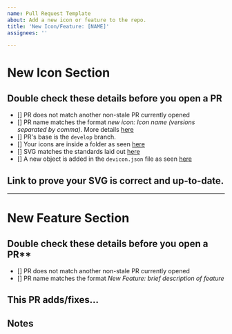 ```yaml
---
name: Pull Request Template
about: Add a new icon or feature to the repo.
title: 'New Icon/Feature: [NAME]'
assignees: ''

---
```

# New Icon Section

<!-- If you are adding a new icon, follow the steps listed here, and delete the **New Feature** section below. -->

## Double check these details before you open a PR

<!-- Tick the checkboxes to ensure you've done everything correctly -->
- [] PR does not match another non-stale PR currently opened
- [] PR name matches the format *new icon: <i>Icon name</i> (<i>versions separated by comma</i>)*. More details [here](https://github.com/devicons/devicon/blob/develop/CONTRIBUTING.md#overview)
- [] PR's base is the `develop` branch.
- [] Your icons are inside a folder as seen [here](https://github.com/devicons/devicon/blob/develop/CONTRIBUTING.md#organizational-guidelines)
- [] SVG matches the standards laid out [here](https://github.com/devicons/devicon/blob/develop/CONTRIBUTING.md#svgStandards)
- [] A new object is added in the `devicon.json` file as seen [here](https://github.com/devicons/devicon/blob/develop/CONTRIBUTING.md#-updating-the-deviconjson-)

<!-- Refer to the [contributing](https://github.com/devicons/devicon/blob/develop/CONTRIBUTING.md#contributing-to-devicon) guidelines for more details. -->


## Link to prove your SVG is correct and up-to-date.
<!-- Link to a official page/wiki goes here. Anything that proves your SVGs are the correct ones. -->

---
# New Feature Section

<!-- If you are adding a new icon, follow the steps listed here, and delete the **New Icon** section above. -->

## Double check these details before you open a PR**

<!-- Tick the checkboxes to ensure you've done everything correctly -->
- [] PR does not match another non-stale PR currently opened
- [] PR name matches the format *New Feature: brief description of feature*


## This PR adds/fixes...

<!-- List your features here and the benefits they bring. -->

## Notes

<!-- List anything note-worthy here (potential issues, this needs to be merged to `master` before working, etc....). -->
